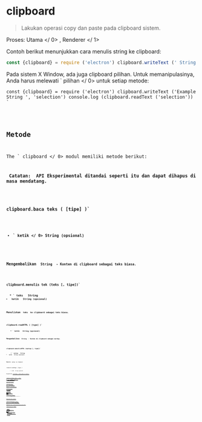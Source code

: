 # clipboard

> Lakukan operasi copy dan paste pada clipboard sistem.

Proses:  Utama </ 0> ,  Renderer </ 1></p> 

Contoh berikut menunjukkan cara menulis string ke clipboard:

```javascript
const {clipboard} = require ('electron') clipboard.writeText (' String Contoh ')
```

Pada sistem X Window, ada juga clipboard pilihan. Untuk memanipulasinya, Anda harus melewati ` pilihan </ 0> untuk setiap metode:</p>

<pre><code class="javascript">const {clipboard} = require ('electron') clipboard.writeText ('Example String ', 'selection') console.log (clipboard.readText ('selection'))
`</pre> 

## Metode

The ` clipboard </ 0> modul memiliki metode berikut:</p>

<p><strong> Catatan: </ 0> API Eksperimental ditandai seperti itu dan dapat dihapus di masa mendatang.</p>

<h3><code>clipboard.baca teks ( [tipe] )`</h3> 

* ` ketik </ 0>  String (opsional)</li>
</ul>

<p>Mengembalikan <code> String </ 0> - Konten di clipboard sebagai teks biasa.</p>

<h3><code>clipboard.menulis tek (teks [, tipe])`</h3> 
  * ` teks </ 0>  String</li>
<li><code> ketik </ 0>  String (opsional)</li>
</ul>

<p>Menuliskan <code> teks </ 0> ke clipboard sebagai teks biasa.</p>

<h3><code>clipboard.readHTML ( [type] )`</h3> 
    * ` ketik </ 0>  String (opsional)</li>
</ul>

<p>Mengembalikan <code> String </ 0> - Konten di clipboard sebagai markup.</p>

<h3><code>clipboard.menulisHTML (markup [, tipe])`</h3> 
      * ` markup </ 0>  String</li>
<li><code> ketik </ 0>  String (opsional)</li>
</ul>

<p>Menulis <code> markup </ 0> ke clipboard.</p>

<h3><code>clipboard.readImage ( [type] )`</h3> 
        * ` ketik </ 0>  String (opsional)</li>
</ul>

<p>Mengembalikan <a href="native-image.md"><code> NativeImage </ 0> - Konten gambar di clipboard.</p>

<h3><code>clipboard.writeImage (gambar [, tipe])`</h3> 
          * ` gambar </ 0>  <a href="native-image.md"> gambar asli </ 1></li>
<li><code> ketik </ 0>  String (opsional)</li>
</ul>

<p>Menulis <code> gambar </ 0> ke clipboard.</p>

<h3><code>clipboard.readRTF ( [type] )`</h3> 
            * ` ketik </ 0>  String (opsional)</li>
</ul>

<p>Mengembalikan <code> String </ 0> - Konten di clipboard sebagai RTF.</p>

<h3><code>clipboard.writeRTF (teks [, jenis])`</h3> 
              * ` teks </ 0>  String</li>
<li><code> ketik </ 0>  String (opsional)</li>
</ul>

<p>Menuliskan <code> teks </ 0> ke clipboard di RTF.</p>

<h3><code> clipboard.readBookmark () </ 0>  <em> macos </ 1>  <em> Windows </ 1></h3>

<p>Mengembalikan <code> Objek </ 0> :</p>

<ul>
<li><code> judul </ 0> String</li>
<li><code> url </ 0>  String</li>
</ul>

<p>Mengembalikan objek yang berisi <code> judul </ 0> dan <code> url </ 0> yang mewakili penanda di clipboard. Nilai <code> judul</ 0> dan <code> url </ 0> akan menjadi string kosong bila bookmark tidak tersedia.</p>

<h3><code> clipboard.menulisBookmark (judul, url [, tipe]) </ 0>  <em> macos </ 1>  <em> jendela </ 1></h3>

<ul>
<li><code> judul</ 0>  String</li>
<li><code> url </ 0>  String</li>
<li><code> ketik </ 0>  String (opsional)</li>
</ul>

<p>Menulis <code> judul </ 0> dan <code> url </ 0> ke clipboard sebagai bookmark.</p>

<p><strong> Catatan: </ 0> Sebagian besar aplikasi di Windows tidak mendukung penandaan bookmark ke dalamnya sehingga Anda dapat menggunakan <code> clipboard.write </ 1> untuk menulis teks bookmark dan fallback ke clipboard.</p>

<pre><code class="js">clipboard.write ({
   text: 'https: // electron .atom.io',
   bookmark: ' Beranda Elektron '})
`</pre> 
                ### ` clipboard.readFindText () </ 0>  <em> macos </ 1></h3>

<p>Mengembalikan <code> String </ 0> - Teks pada papan gambar yang ditemukan. Metode ini menggunakan synchronous IPC saat dipanggil dari proses renderer. Nilai cache dibaca ulang dari papan gambar anyar setiap kali aplikasi diaktifkan.</p>

<h3><code> clipboard.writeFindText (teks) </ 0>  <em> macos </ 1></h3>

<ul>
<li><code> teks </ 0>  String</li>
</ul>

<p>Menuliskan <code> teks </ 0> ke dalam papan tulis yang ditemukan sebagai teks biasa. Metode ini menggunakan synchronous IPC saat dipanggil dari proses renderer.</p>

<h3><code>clipboard.clear ( [type] )`
                
                * ` ketik </ 0>  String (opsional)</li>
</ul>

<p>Membersihkan konten clipboard.</p>

<h3><code>clipboard.availableFormats ( [type] )`</h3> 
                  * ` ketik </ 0>  String (opsional)</li>
</ul>

<p>Mengembalikan <code> String [] </ 0> - Kumpulan format yang didukung untuk clipboard <code> ketik </ 0> .</p>

<h3><code> clipboard.has (format [, tipe]) </ 0>  <em> Eksperimental </ 1></h3>

<ul>
<li><code> format </ 0>  String</li>
<li><code> ketik </ 0>  String (opsional)</li>
</ul>

<p>Pengembalian <code> Boolean </ 0> - Apakah clipboard mendukung ditentukan <code> Format </ 0> .</p>

<pre><code class="javascript">const {clipboard} = require ('electron') console.log (clipboard.has (' &lt;p&gt; selection </ 0> '))
`</pre> 
                    ### ` clipboard.read (format) </ 0>  <em> Eksperimental </ 1></h3>

<ul>
<li><code> format </ 0>  String</li>
</ul>

<p>Mengembalikan <code> String </ 0> - Membaca <code> format </ 0> ketik dari clipboard.</p>

<h3><code> clipboard.readBuffer (format) </ 0>  <em> Eksperimental </ 1></h3>

<ul>
<li><code> format </ 0>  String</li>
</ul>

<p>Mengembalikan <code> Buffer </ 0> - Membaca <code> format </ 0> ketik dari clipboard.</p>

<h3><code> clipboard.writeBuffer (format, buffer [, tipe]) </ 0>  <em> Eksperimental </ 1></h3>

<ul>
<li><code> format </ 0>  String</li>
<li><code>buffer` Buffer</li> 
                    
                    * ` ketik </ 0>  String (opsional)</li>
</ul>

<p>Menulis <code> penyangga </ 0> ke clipboard sebagai <code> Format </ 0> .</p>

<h3><code>clipboard.write (data [, type])`</h3> 
                      * `data` Obyek 
                        * ` teks </ 0>  String (opsional)</li>
<li><code> html </ 0>  String (opsional)</li>
<li><code> gambar </ 0>  <a href="native-image.md"> NativeImage </ 1> (opsional)</li>
<li><code> rtf </ 0>  String (opsional)</li>
<li><code> bookmark </ 0>  String (opsional) - Judul url di <code> teks </ 0> .</li>
</ul></li>
<li><code> ketik </ 0>  String (opsional)</li>
</ul>

<pre><code class="javascript">const {clipboard} = require ('electron') clipboard.write ({text: 'test', html: ' &lt;b&gt; test </ 0> '})
`</pre> 
                          Menulis  data </ 0> ke clipboard.</p>